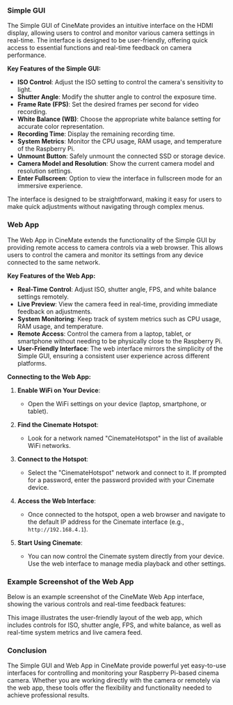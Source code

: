 ### Simple GUI




The Simple GUI of CineMate provides an intuitive interface on the HDMI display, allowing users to control and monitor various camera settings in real-time. The interface is designed to be user-friendly, offering quick access to essential functions and real-time feedback on camera performance.

**Key Features of the Simple GUI:**

- **ISO Control**: Adjust the ISO setting to control the camera's sensitivity to light.
- **Shutter Angle**: Modify the shutter angle to control the exposure time.
- **Frame Rate (FPS)**: Set the desired frames per second for video recording.
- **White Balance (WB)**: Choose the appropriate white balance setting for accurate color representation.
- **Recording Time**: Display the remaining recording time.
- **System Metrics**: Monitor the CPU usage, RAM usage, and temperature of the Raspberry Pi.
- **Unmount Button**: Safely unmount the connected SSD or storage device.
- **Camera Model and Resolution**: Show the current camera model and resolution settings.
- **Enter Fullscreen**: Option to view the interface in fullscreen mode for an immersive experience.

The interface is designed to be straightforward, making it easy for users to make quick adjustments without navigating through complex menus.

### Web App

The Web App in CineMate extends the functionality of the Simple GUI by providing remote access to camera controls via a web browser. This allows users to control the camera and monitor its settings from any device connected to the same network.

**Key Features of the Web App:**

- **Real-Time Control**: Adjust ISO, shutter angle, FPS, and white balance settings remotely.
- **Live Preview**: View the camera feed in real-time, providing immediate feedback on adjustments.
- **System Monitoring**: Keep track of system metrics such as CPU usage, RAM usage, and temperature.
- **Remote Access**: Control the camera from a laptop, tablet, or smartphone without needing to be physically close to the Raspberry Pi.
- **User-Friendly Interface**: The web interface mirrors the simplicity of the Simple GUI, ensuring a consistent user experience across different platforms.

**Connecting to the Web App:**

1. **Enable WiFi on Your Device**:
   - Open the WiFi settings on your device (laptop, smartphone, or tablet).

2. **Find the Cinemate Hotspot**:
   - Look for a network named "CinemateHotspot" in the list of available WiFi networks.

3. **Connect to the Hotspot**:
   - Select the "CinemateHotspot" network and connect to it. If prompted for a password, enter the password provided with your Cinemate device.

4. **Access the Web Interface**:
   - Once connected to the hotspot, open a web browser and navigate to the default IP address for the Cinemate interface (e.g., `http://192.168.4.1`).

5. **Start Using Cinemate**:
   - You can now control the Cinemate system directly from your device. Use the web interface to manage media playback and other settings.

### Example Screenshot of the Web App

Below is an example screenshot of the CineMate Web App interface, showing the various controls and real-time feedback features:



This image illustrates the user-friendly layout of the web app, which includes controls for ISO, shutter angle, FPS, and white balance, as well as real-time system metrics and live camera feed.

### Conclusion

The Simple GUI and Web App in CineMate provide powerful yet easy-to-use interfaces for controlling and monitoring your Raspberry Pi-based cinema camera. Whether you are working directly with the camera or remotely via the web app, these tools offer the flexibility and functionality needed to achieve professional results.